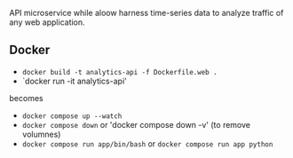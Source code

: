 

API microservice while aloow harness time-series data to analyze traffic of any web application. 


## Docker

- `docker build -t analytics-api -f Dockerfile.web .`
- `docker run -it analytics-api'

becomes

- `docker compose up --watch`
- `docker compose down` or 'docker compose down -v' (to remove volumnes)
- `docker compose run app/bin/bash` or `docker compose run app python`